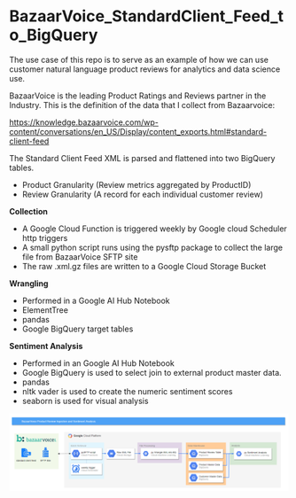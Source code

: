 # BazaarVoice_StandardClient_Feed_to_BigQuery

The use case of this repo is to serve as an example of how we can use customer natural language product reviews for analytics and data science use.

BazaarVoice is the leading Product Ratings and Reviews partner in the Industry.  This is the definition of the data that I collect from Bazaarvoice:

https://knowledge.bazaarvoice.com/wp-content/conversations/en_US/Display/content_exports.html#standard-client-feed

The Standard Client Feed XML is parsed and flattened into two BigQuery tables. 
 - Product Granularity (Review metrics aggregated by ProductID)
 - Review Granularity (A record for each individual customer review)

**Collection**
 - A Google Cloud Function is triggered weekly by Google cloud Scheduler http triggers
 - A small python script runs using the pysftp package to collect the large file from BazaarVoice SFTP site
 - The raw .xml.gz files are written to a Google Cloud Storage Bucket

**Wrangling**
 - Performed in a Google AI Hub Notebook
 - ElementTree
 - pandas
 - Google BigQuery target tables
 
**Sentiment Analysis**
 - Performed in an Google AI Hub Notebook
 - Google BigQuery is used to select join to external product master data.
 - pandas
 - nltk vader is used to create the numeric sentiment scores
 - seaborn is used for visual analysis

![Image of Architecture](https://raw.githubusercontent.com/alanjbates/BazaarVoice_StandardClient_Feed_to_BigQuery/master/bazaarvoice_to_bq.png)